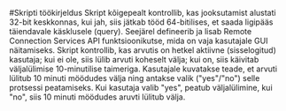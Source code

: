 #Skripti töökirjeldus
Skript kõigepealt kontrollib, kas jooksutamist alustati 32-bit keskkonnas, kui jah, siis jätkab tööd 64-bitilises, et saada ligipääs täiendavale käsklusele (query). Seejärel defineerib ja lisab Remote Connection Services API funktsioonikutse, mida on vaja kasutajale GUI näitamiseks. Skript kontrollib, kas arvutis on hetkel aktiivne (sisselogitud) kasutaja; kui ei ole, siis lülib arvuti koheselt välja; kui on, siis käivitab väljalülimise 10-minutilise taimeriga. Kasutajale kuvatakse teade, et arvuti lülitub 10 minuti möödudes välja ning antakse valik ("yes"/"no") selle protsessi peatamiseks. Kui kasutaja valib "yes", peatub väljalülimine, kui "no", siis 10 minuti möödudes aruvti lülitub välja.